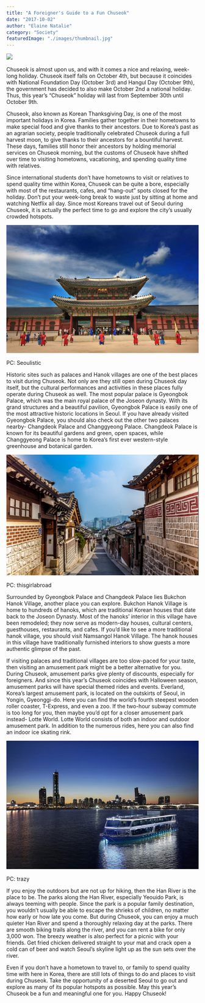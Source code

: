 ```yaml
---
title: "A Foreigner's Guide to a Fun Chuseok"
date: "2017-10-02"
author: "Elaine Natalie"
category: "Society"
featuredImage: "./images/thumbnail.jpg"
---
```


![](/images/thumbnail.jpg)

Chuseok is almost upon us, and with it comes a nice and relaxing, week-long holiday. Chuseok itself falls on October 4th, but because it coincides with National Foundation Day (October 3rd) and Hangul Day (October 9th), the government has decided to also make October 2nd a national holiday. Thus, this year’s “Chuseok” holiday will last from September 30th until October 9th.

Chuseok, also known as Korean Thanksgiving Day, is one of the most important holidays in Korea. Families gather together in their hometowns to make special food and give thanks to their ancestors. Due to Korea’s past as an agrarian society, people traditionally celebrated Chuseok during a full harvest moon, to give thanks to their ancestors for a bountiful harvest. These days, families still honor their ancestors by holding memorial services on Chuseok morning, but the customs of Chuseok have shifted over time to visiting hometowns, vacationing, and spending quality time with relatives.

Since international students don’t have hometowns to visit or relatives to spend quality time within Korea, Chuseok can be quite a bore, especially with most of the restaurants, cafes, and “hang-out” spots closed for the holiday. Don’t put your week-long break to waste just by sitting at home and watching Netflix all day. Since most Koreans travel out of Seoul during Chuseok, it is actually the perfect time to go and explore the city’s usually crowded hotspots.

![pasted image 0 1](./images/pasted-image-0-1.png)

PC: Seoulistic

Historic sites such as palaces and Hanok villages are one of the best places to visit during Chuseok. Not only are they still open during Chuseok day itself, but the cultural performances and activities in these places fully operate during Chuseok as well. The most popular palace is Gyeongbok Palace, which was the main royal palace of the Joseon dynasty. With its grand structures and a beautiful pavilion, Gyeongbok Palace is easily one of the most attractive historic locations in Seoul. If you have already visited Gyeongbok Palace, you should also check out the other two palaces nearby- Changdeok Palace and Changgyeong Palace. Changdeok Palace is known for its beautiful gardens and green, open spaces, while Changgyeong Palace is home to Korea’s first ever western-style greenhouse and botanical garden.

![pasted image 0 2](./images/pasted-image-0-2.png)

PC: thisgirlabroad

Surrounded by Gyeongbok Palace and Changdeok Palace lies Bukchon Hanok Village, another place you can explore. Bukchon Hanok Village is home to hundreds of hanoks, which are traditional Korean houses that date back to the Joseon Dynasty. Most of the hanoks’ interior in this village have been remodeled; they now serve as modern-day houses, cultural centers, guesthouses, restaurants, and cafes. If you’d like to see a more traditional hanok village, you should visit Namsangol Hanok Village. The hanok houses in this village have traditionally furnished interiors to show guests a more authentic glimpse of the past.

If visiting palaces and traditional villages are too slow-paced for your taste, then visiting an amusement park might be a better alternative for you. During Chuseok, amusement parks give plenty of discounts, especially for foreigners. And since this year’s Chuseok coincides with Halloween season, amusement parks will have special themed rides and events. Everland, Korea’s largest amusement park, is located on the outskirts of Seoul, in Yongin, Gyeonggi-do. Here you can find the world’s fourth steepest wooden roller coaster, T-Express, and even a zoo. If the two-hour subway commute is too long for you, then maybe you’d opt for a closer amusement park instead- Lotte World. Lotte World consists of both an indoor and outdoor amusement park. In addition to the numerous rides, here you can also find an indoor ice skating rink.


![pasted image 0 3](./images/pasted-image-0-3.png)

PC: trazy

If you enjoy the outdoors but are not up for hiking, then the Han River is the place to be. The parks along the Han River, especially Yeouido Park, is always teeming with people. Since the park is a popular family destination, you wouldn’t usually be able to escape the shrieks of children, no matter how early or how late you come. But during Chuseok, you can enjoy a much quieter Han River and spend a thoroughly relaxing day at the parks. There are smooth biking trails along the river, and you can rent a bike for only 3,000 won. The breezy weather is also perfect for a picnic with your friends. Get fried chicken delivered straight to your mat and crack open a cold can of beer and watch Seoul’s skyline light up as the sun sets over the river.

Even if you don’t have a hometown to travel to, or family to spend quality time with here in Korea, there are still lots of things to do and places to visit during Chuseok. Take the opportunity of a deserted Seoul to go out and explore as many of its popular hotspots as possible. May this year’s Chuseok be a fun and meaningful one for you. Happy Chuseok!
